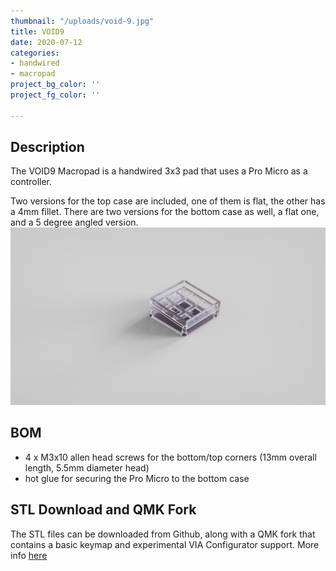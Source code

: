```yaml
---
thumbnail: "/uploads/void-9.jpg"
title: VOID9
date: 2020-07-12
categories:
- handwired
- macropad
project_bg_color: ''
project_fg_color: ''

---
```


## Description
The VOID9 Macropad is a handwired 3x3 pad that uses a Pro Micro as a controller.

Two versions for the top case are included, one of them is flat, the other has a 4mm fillet.
There are two versions for the bottom case as well, a flat one, and a 5 degree angled version.
![VOID9 Overview](/uploads/void-9.jpg)

## BOM
- 4 x M3x10 allen head screws for the bottom/top corners (13mm overall length, 5.5mm diameter head)
- hot glue for securing the Pro Micro to the bottom case

## STL Download and QMK Fork
The STL files can be downloaded from Github, along with a QMK fork that contains a basic keymap and experimental VIA Configurator support. More info [here](https://github.com/victorlucachi/void9)
